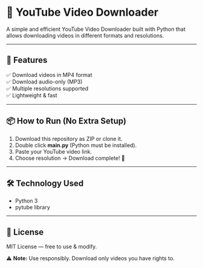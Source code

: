 # 🎥 YouTube Video Downloader

A simple and efficient YouTube Video Downloader built with Python that allows downloading videos in different formats and resolutions.

---

## 🚀 Features
✅ Download videos in MP4 format  
✅ Download audio-only (MP3)  
✅ Multiple resolutions supported  
✅ Lightweight & fast  

---

## 📦 How to Run (No Extra Setup)
1. Download this repository as ZIP or clone it.  
2. Double click **main.py** (Python must be installed).  
3. Paste your YouTube video link.  
4. Choose resolution → Download complete! 🎉  

---

## 🛠️ Technology Used
- Python 3  
- pytube library   

---

## 📜 License
MIT License — free to use & modify.  

⚠️ **Note:** Use responsibly. Download only videos you have rights to.

